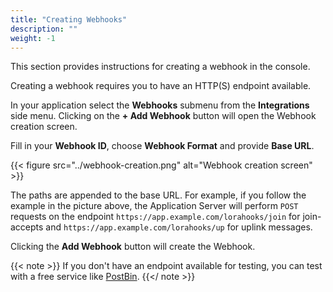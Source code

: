 ```yaml
---
title: "Creating Webhooks"
description: ""
weight: -1
---
```


This section provides instructions for creating a webhook in the console.

<!--more-->

Creating a webhook requires you to have an HTTP(S) endpoint available.

In your application select the **Webhooks** submenu from the **Integrations** side menu. Clicking on the **+ Add Webhook** button will open the Webhook creation screen. 

Fill in your **Webhook ID**, choose **Webhook Format** and provide **Base URL**.

{{< figure src="../webhook-creation.png" alt="Webhook creation screen" >}}

The paths are appended to the base URL. For example, if you follow the example in the picture above, the Application Server will perform `POST` requests on the endpoint `https://app.example.com/lorahooks/join` for join-accepts and `https://app.example.com/lorahooks/up` for uplink messages. 

Clicking the **Add Webhook** button will create the Webhook.

{{< note >}} If you don't have an endpoint available for testing, you can test with a free service like [PostBin](https://postb.in). {{</ note >}}
